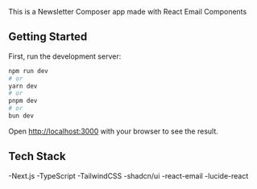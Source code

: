 This is a Newsletter Composer app made with React Email Components

## Getting Started

First, run the development server:

```bash
npm run dev
# or
yarn dev
# or
pnpm dev
# or
bun dev
```

Open [http://localhost:3000](http://localhost:3000) with your browser to see the result.

## Tech Stack

-Next.js
-TypeScript
-TailwindCSS
-shadcn/ui
-react-email
-lucide-react

